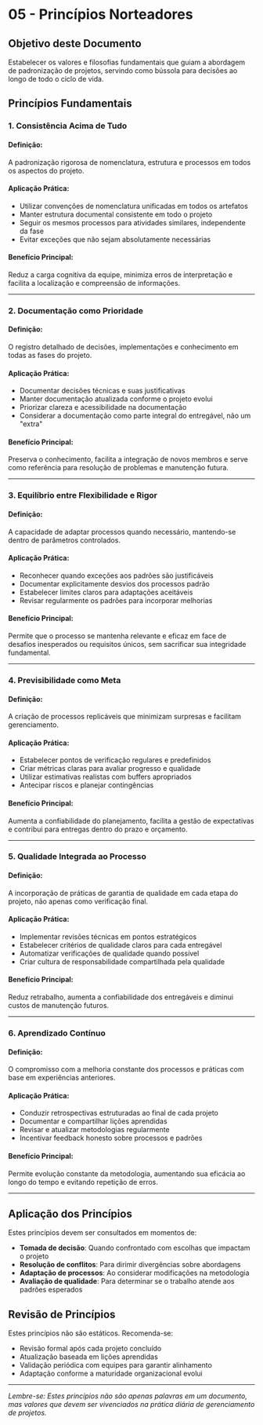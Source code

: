 # 05 - Princípios Norteadores

## Objetivo deste Documento
Estabelecer os valores e filosofias fundamentais que guiam a abordagem de padronização de projetos, servindo como bússola para decisões ao longo de todo o ciclo de vida.

## Princípios Fundamentais

### 1. Consistência Acima de Tudo

#### Definição:
A padronização rigorosa de nomenclatura, estrutura e processos em todos os aspectos do projeto.

#### Aplicação Prática:
- Utilizar convenções de nomenclatura unificadas em todos os artefatos
- Manter estrutura documental consistente em todo o projeto
- Seguir os mesmos processos para atividades similares, independente da fase
- Evitar exceções que não sejam absolutamente necessárias

#### Benefício Principal:
Reduz a carga cognitiva da equipe, minimiza erros de interpretação e facilita a localização e compreensão de informações.

---

### 2. Documentação como Prioridade

#### Definição:
O registro detalhado de decisões, implementações e conhecimento em todas as fases do projeto.

#### Aplicação Prática:
- Documentar decisões técnicas e suas justificativas
- Manter documentação atualizada conforme o projeto evolui
- Priorizar clareza e acessibilidade na documentação
- Considerar a documentação como parte integral do entregável, não um "extra"

#### Benefício Principal:
Preserva o conhecimento, facilita a integração de novos membros e serve como referência para resolução de problemas e manutenção futura.

---

### 3. Equilíbrio entre Flexibilidade e Rigor

#### Definição:
A capacidade de adaptar processos quando necessário, mantendo-se dentro de parâmetros controlados.

#### Aplicação Prática:
- Reconhecer quando exceções aos padrões são justificáveis
- Documentar explicitamente desvios dos processos padrão
- Estabelecer limites claros para adaptações aceitáveis
- Revisar regularmente os padrões para incorporar melhorias

#### Benefício Principal:
Permite que o processo se mantenha relevante e eficaz em face de desafios inesperados ou requisitos únicos, sem sacrificar sua integridade fundamental.

---

### 4. Previsibilidade como Meta

#### Definição:
A criação de processos replicáveis que minimizam surpresas e facilitam gerenciamento.

#### Aplicação Prática:
- Estabelecer pontos de verificação regulares e predefinidos
- Criar métricas claras para avaliar progresso e qualidade
- Utilizar estimativas realistas com buffers apropriados
- Antecipar riscos e planejar contingências

#### Benefício Principal:
Aumenta a confiabilidade do planejamento, facilita a gestão de expectativas e contribui para entregas dentro do prazo e orçamento.

---

### 5. Qualidade Integrada ao Processo

#### Definição:
A incorporação de práticas de garantia de qualidade em cada etapa do projeto, não apenas como verificação final.

#### Aplicação Prática:
- Implementar revisões técnicas em pontos estratégicos
- Estabelecer critérios de qualidade claros para cada entregável
- Automatizar verificações de qualidade quando possível
- Criar cultura de responsabilidade compartilhada pela qualidade

#### Benefício Principal:
Reduz retrabalho, aumenta a confiabilidade dos entregáveis e diminui custos de manutenção futuros.

---

### 6. Aprendizado Contínuo

#### Definição:
O compromisso com a melhoria constante dos processos e práticas com base em experiências anteriores.

#### Aplicação Prática:
- Conduzir retrospectivas estruturadas ao final de cada projeto
- Documentar e compartilhar lições aprendidas
- Revisar e atualizar metodologias regularmente
- Incentivar feedback honesto sobre processos e padrões

#### Benefício Principal:
Permite evolução constante da metodologia, aumentando sua eficácia ao longo do tempo e evitando repetição de erros.

---

## Aplicação dos Princípios

Estes princípios devem ser consultados em momentos de:

- **Tomada de decisão**: Quando confrontado com escolhas que impactam o projeto
- **Resolução de conflitos**: Para dirimir divergências sobre abordagens
- **Adaptação de processos**: Ao considerar modificações na metodologia
- **Avaliação de qualidade**: Para determinar se o trabalho atende aos padrões esperados

## Revisão de Princípios

Estes princípios não são estáticos. Recomenda-se:

- Revisão formal após cada projeto concluído
- Atualização baseada em lições aprendidas
- Validação periódica com equipes para garantir alinhamento
- Adaptação conforme a maturidade organizacional evolui

---

*Lembre-se: Estes princípios não são apenas palavras em um documento, mas valores que devem ser vivenciados na prática diária de gerenciamento de projetos.*